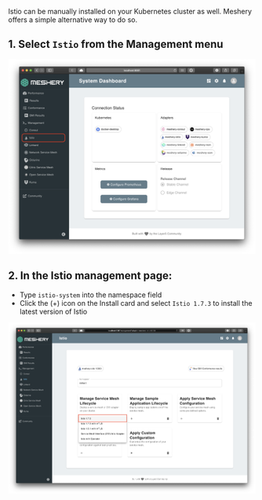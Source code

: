 Istio can be manually installed on your Kubernetes cluster as well. Meshery offers a simple alternative way to do so. 

## 1. Select `Istio` from the Management menu

![Meshery adapter for Istio](./assets/istio-adapter.png)

## 2. In the Istio management page:

- Type `istio-system` into the namespace field
- Click the (+) icon on the Install card and select `Istio 1.7.3` to install the latest version of Istio

![Install Istio using Meshery](./assets/install-istio.png)